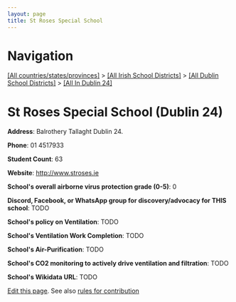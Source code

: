 ```yaml
---
layout: page
title: St Roses Special School
---
```

# Navigation

[[All countries/states/provinces]](../../../..) > [[All Irish School Districts]](../../..) > [[All Dublin School Districts]](../..) > [[All In Dublin 24]](..)

# St Roses Special School (Dublin 24)

**Address**: Balrothery Tallaght Dublin 24.

**Phone**: 01 4517933

**Student Count**: 63

**Website**: <http://www.stroses.ie>

**School's overall airborne virus protection grade (0-5)**: 0

**Discord, Facebook, or WhatsApp group for discovery/advocacy for THIS school**: TODO

**School's policy on Ventilation**: TODO

**School's Ventilation Work Completion**: TODO

**School's Air-Purification**: TODO

**School's CO2 monitoring to actively drive ventilation and filtration**: TODO

**School's Wikidata URL**: TODO


[Edit this page](https://github.com/ventilate-schools/Ireland/edit/main/./Dublin_24/St_Roses_Special_School.md). See also [rules for contribution](../../../contribution-rules/)